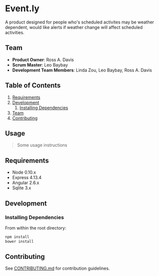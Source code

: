# Event.ly

>

A product designed for people who's scheduled activites may be weather dependent, would like alerts if weather change will affect scheduled activities.

## Team

  - __Product Owner__: Ross A. Davis
  - __Scrum Master__: Leo Baybay
  - __Development Team Members__: Linda Zou, Leo Baybay, Ross A. Davis

## Table of Contents

1. [Requirements](#Requirements)
1. [Development](#Development)
    1. [Installing Dependencies](#installing-dependencies)
1. [Team](#Team)
1. [Contributing](#Contributing)

## Usage

> Some usage instructions

## Requirements

- Node 0.10.x
- Express 4.13.4
- Angular 2.6.x
- Sqlite 3.x

## Development

### Installing Dependencies

From within the root directory:

```sh
npm install
bower install
```

## Contributing

See [CONTRIBUTING.md](CONTRIBUTING.md) for contribution guidelines.
